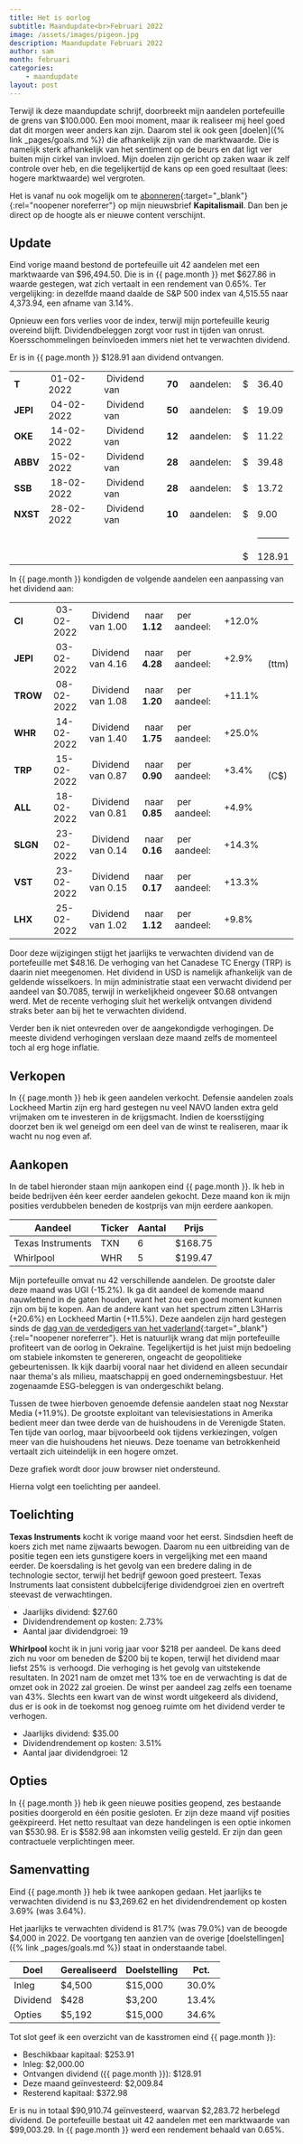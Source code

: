 ```yaml
---
title: Het is oorlog
subtitle: Maandupdate<br>Februari 2022
image: /assets/images/pigeon.jpg
description: Maandupdate Februari 2022
author: sam
month: februari
categories:
    - maandupdate
layout: post
---
```


Terwijl ik deze maandupdate schrijf, doorbreekt mijn aandelen portefeuille de grens van $100.000. Een mooi moment, maar ik realiseer mij heel goed dat dit morgen weer anders kan zijn. Daarom stel ik ook geen [doelen]({% link _pages/goals.md %}) die afhankelijk zijn van de marktwaarde. Die is namelijk sterk afhankelijk van het sentiment op de beurs en dat ligt ver buiten mijn cirkel van invloed. Mijn doelen zijn gericht op zaken waar ik zelf controle over heb, en die tegelijkertijd de kans op een goed resultaat (lees: hogere marktwaarde) wel vergroten.

Het is vanaf nu ook mogelijk om te [abonneren](https://mail.kapitalisman.nl/){:target="_blank"}{:rel="noopener noreferrer"} op mijn nieuwsbrief **Kapitalismail**. Dan ben je direct op de hoogte als er nieuwe content verschijnt.

## Update

Eind vorige maand bestond de portefeuille uit 42 aandelen met een marktwaarde van $96,494.50. Die is in {{ page.month }} met $627.86 in waarde gestegen, wat zich vertaalt in een rendement van 0.65%. Ter vergelijking: in dezelfde maand daalde de S&P 500 index van 4,515.55 naar 4,373.94, een afname van 3.14%.

Opnieuw een fors verlies voor de index, terwijl mijn portefeuille keurig overeind blijft. Dividendbeleggen zorgt voor rust in tijden van onrust. Koersschommelingen beïnvloeden immers niet het te verwachten dividend.

Er is in {{ page.month }} $128.91 aan dividend ontvangen.

<div class="blog-list">
  <table>
    <tbody>
      <tr><td><b>T</b></td><td>&nbsp;01-02-2022</td><td>&nbsp;Dividend van</td><td>&nbsp;<b>70</b></td><td>&nbsp;aandelen:</td><td>&nbsp;$</td><td>36.40</td></tr>
      <tr><td><b>JEPI</b></td><td>&nbsp;04-02-2022</td><td>&nbsp;Dividend van</td><td>&nbsp;<b>50</b></td><td>&nbsp;aandelen:</td><td>&nbsp;$</td><td>19.09</td></tr>
      <tr><td><b>OKE</b></td><td>&nbsp;14-02-2022</td><td>&nbsp;Dividend van</td><td>&nbsp;<b>12</b></td><td>&nbsp;aandelen:</td><td>&nbsp;$</td><td>11.22</td></tr>
      <tr><td><b>ABBV</b></td><td>&nbsp;15-02-2022</td><td>&nbsp;Dividend van</td><td>&nbsp;<b>28</b></td><td>&nbsp;aandelen:</td><td>&nbsp;$</td><td>39.48</td></tr>
      <tr><td><b>SSB</b></td><td>&nbsp;18-02-2022</td><td>&nbsp;Dividend van</td><td>&nbsp;<b>28</b></td><td>&nbsp;aandelen:</td><td>&nbsp;$</td><td>13.72</td></tr>
      <tr><td><b>NXST</b></td><td>&nbsp;28-02-2022</td><td>&nbsp;Dividend van</td><td>&nbsp;<b>10</b></td><td>&nbsp;aandelen:</td><td>&nbsp;$</td><td>9.00</td></tr>
	  <tr><td></td><td></td><td></td><td></td><td></td><td></td><td><hr style="background-color:black"></td></tr>
	  <tr><td></td><td></td><td></td><td></td><td></td><td>&nbsp;$</td><td>128.91</td></tr>
    </tbody>
  </table>
</div>

In {{ page.month }} kondigden de volgende aandelen een aanpassing van het dividend aan:

<div class="blog-list">
  <table>
    <tbody>
      <tr><td><b>CI&nbsp;</b></td><td>&nbsp;03-02-2022</td><td>&nbsp;Dividend van 1.00</td><td>&nbsp;naar <b>1.12</b></td><td>&nbsp;per aandeel:</td><td>&nbsp;+12.0%</td><td></td></tr>
	  <tr><td><b>JEPI&nbsp;</b></td><td>&nbsp;03-02-2022</td><td>&nbsp;Dividend van 4.16</td><td>&nbsp;naar <b>4.28</b></td><td>&nbsp;per aandeel:</td><td>&nbsp;+2.9%</td><td>&nbsp; (ttm)</td></tr>
      <tr><td><b>TROW&nbsp;</b></td><td>&nbsp;08-02-2022</td><td>&nbsp;Dividend van 1.08</td><td>&nbsp;naar <b>1.20</b></td><td>&nbsp;per aandeel:</td><td>&nbsp;+11.1%</td><td></td></tr>
      <tr><td><b>WHR&nbsp;</b></td><td>&nbsp;14-02-2022</td><td>&nbsp;Dividend van 1.40</td><td>&nbsp;naar <b>1.75</b></td><td>&nbsp;per aandeel:</td><td>&nbsp;+25.0%</td><td></td></tr>
      <tr><td><b>TRP&nbsp;</b></td><td>&nbsp;15-02-2022</td><td>&nbsp;Dividend van 0.87</td><td>&nbsp;naar <b>0.90</b></td><td>&nbsp;per aandeel:</td><td>&nbsp;+3.4%</td><td>&nbsp; (C$)</td></tr>
      <tr><td><b>ALL&nbsp;</b></td><td>&nbsp;18-02-2022</td><td>&nbsp;Dividend van 0.81</td><td>&nbsp;naar <b>0.85</b></td><td>&nbsp;per aandeel:</td><td>&nbsp;+4.9%</td><td></td></tr>
      <tr><td><b>SLGN&nbsp;</b></td><td>&nbsp;23-02-2022</td><td>&nbsp;Dividend van 0.14</td><td>&nbsp;naar <b>0.16</b></td><td>&nbsp;per aandeel:</td><td>&nbsp;+14.3%</td><td></td></tr>
      <tr><td><b>VST&nbsp;</b></td><td>&nbsp;23-02-2022</td><td>&nbsp;Dividend van 0.15</td><td>&nbsp;naar <b>0.17</b></td><td>&nbsp;per aandeel:</td><td>&nbsp;+13.3%</td><td></td></tr>
      <tr><td><b>LHX&nbsp;</b></td><td>&nbsp;25-02-2022</td><td>&nbsp;Dividend van 1.02</td><td>&nbsp;naar <b>1.12</b></td><td>&nbsp;per aandeel:</td><td>&nbsp;+9.8%</td><td></td></tr>
    </tbody>
  </table>
</div>

Door deze wijzigingen stijgt het jaarlijks te verwachten dividend van de portefeuille met $48.16. De verhoging van het Canadese TC Energy (TRP) is daarin niet meegenomen. Het dividend in USD is namelijk afhankelijk van de geldende wisselkoers. In mijn administratie staat een verwacht dividend per aandeel van $0.7085, terwijl in werkelijkheid ongeveer $0.68 ontvangen werd. Met de recente verhoging sluit het werkelijk ontvangen dividend straks beter aan bij het te verwachten dividend.

Verder ben ik niet ontevreden over de aangekondigde verhogingen. De meeste dividend verhogingen verslaan deze maand zelfs de momenteel toch al erg hoge inflatie.

## Verkopen

In {{ page.month }} heb ik geen aandelen verkocht. Defensie aandelen zoals Lockheed Martin zijn erg hard gestegen nu veel NAVO landen extra geld vrijmaken om te investeren in de krijgsmacht. Indien de koersstijging doorzet ben ik wel geneigd om een deel van de winst te realiseren, maar ik wacht nu nog even af.

## Aankopen

In de tabel hieronder staan mijn aankopen eind {{ page.month }}. Ik heb in beide bedrijven één keer eerder aandelen gekocht. Deze maand kon ik mijn posities verdubbelen beneden de kostprijs van mijn eerdere aankopen.

| Aandeel            | Ticker | Aantal | Prijs   |
|--------------------| -------| -------| --------|
| Texas Instruments  | TXN    | 6      | $168.75 |
| Whirlpool          | WHR    | 5      | $199.47 |

Mijn portefeuille omvat nu 42 verschillende aandelen. De grootste daler deze maand was UGI (-15.2%). Ik ga dit aandeel de komende maand nauwlettend in de gaten houden, want het zou een goed moment kunnen zijn om bij te kopen. Aan de andere kant van het spectrum zitten L3Harris (+20.6%) en Lockheed Martin (+11.5%). Deze aandelen zijn hard gestegen sinds de [dag van de verdedigers van het vaderland](https://nl.wikipedia.org/wiki/Dag_van_de_verdedigers_van_het_vaderland){:target="_blank"}{:rel="noopener noreferrer"}. Het is natuurlijk wrang dat mijn portefeuille profiteert van de oorlog in Oekraïne. Tegelijkertijd is het juist mijn bedoeling om stabiele inkomsten te genereren, ongeacht de geopolitieke gebeurtenissen. Ik kijk daarbij vooral naar het dividend en alleen secundair naar thema's als milieu, maatschappij en goed ondernemingsbestuur. Het zogenaamde ESG-beleggen is van ondergeschikt belang.

Tussen de twee hierboven genoemde defensie aandelen staat nog Nexstar Media (+11.9%). De grootste exploitant van televisiestations in Amerika bedient meer dan twee derde van de huishoudens in de Verenigde Staten. Ten tijde van oorlog, maar bijvoorbeeld ook tijdens verkiezingen, volgen meer van die huishoudens het nieuws. Deze toename van betrokkenheid vertaalt zich uiteindelijk in een hogere omzet.

<div class="chart-wrapper">
    <canvas id="weights" width="400" height="200" align="left">Deze grafiek wordt door jouw browser niet ondersteund.</canvas>
</div>
<script src="{{site.baseurl}}/assets/js/helper/common.js"></script>
<script src="{{site.baseurl}}/assets/js/charts/2022-03-04-script.js"></script>
<script src="{{site.baseurl}}/assets/js/helper/maandupdate.js"></script>

Hierna volgt een toelichting per aandeel.

## Toelichting

**Texas Instruments** kocht ik vorige maand voor het eerst. Sindsdien heeft de koers zich met name zijwaarts bewogen. Daarom nu een uitbreiding van de positie tegen een iets gunstigere koers in vergelijking met een maand eerder. De koersdaling is het gevolg van een bredere daling in de technologie sector, terwijl het bedrijf gewoon goed presteert. Texas Instruments laat consistent dubbelcijferige dividendgroei zien en overtreft steevast de verwachtingen.

<ul class="blog-list">
  <li>Jaarlijks dividend: $27.60</li>
  <li>Dividendrendement op kosten: 2.73%</li>
  <li>Aantal jaar dividendgroei: 19</li>
</ul>

**Whirlpool** kocht ik in juni vorig jaar voor $218 per aandeel. De kans deed zich nu voor om beneden de $200 bij te kopen, terwijl het dividend maar liefst 25% is verhoogd. Die verhoging is het gevolg van uitstekende resultaten. In 2021 nam de omzet met 13% toe en de verwachting is dat de omzet ook in 2022 zal groeien. De winst per aandeel zag zelfs een toename van 43%. Slechts een kwart van de winst wordt uitgekeerd als dividend, dus er is ook in de toekomst nog genoeg ruimte om het dividend verder te verhogen.

<ul class="blog-list">
  <li>Jaarlijks dividend: $35.00</li>
  <li>Dividendrendement op kosten: 3.51%</li>
  <li>Aantal jaar dividendgroei: 12</li>
</ul>

## Opties

In {{ page.month }} heb ik geen nieuwe posities geopend, zes bestaande posities doorgerold en één positie gesloten. Er zijn deze maand vijf posities geëxpireerd. Het netto resultaat van deze handelingen is een optie inkomen van $530.98. Er is $582.98 aan inkomsten veilig gesteld. Er zijn dan geen contractuele verplichtingen meer.

## Samenvatting

Eind {{ page.month }} heb ik twee aankopen gedaan. Het jaarlijks te verwachten dividend is nu $3,269.62 en het dividendrendement op kosten 3.69% (was 3.64%).

Het jaarlijks te verwachten dividend is 81.7% (was 79.0%) van de beoogde $4,000 in 2022. De voortgang ten aanzien van de overige [doelstellingen]({% link _pages/goals.md %}) staat in onderstaande tabel.

| Doel     | Gerealiseerd | Doelstelling | Pct.  |
|----------| -------------| -------------| ------|
| Inleg    | $4,500       | $15,000      | 30.0% |
| Dividend | $428         | $3,200       | 13.4% |
| Opties   | $5,192       | $15,000      | 34.6% |

Tot slot geef ik een overzicht van de kasstromen eind {{ page.month }}:

<ul class="blog-list">
  <li>Beschikbaar kapitaal: $253.91</li>
  <li>Inleg: $2,000.00</li>
  <li>Ontvangen dividend ({{ page.month }}): $128.91</li>
  <li>Deze maand geïnvesteerd: $2,009.84</li>
  <li>Resterend kapitaal: $372.98</li>
</ul>

Er is nu in totaal $90,910.74 geïnvesteerd, waarvan $2,283.72 herbelegd dividend. De portefeuille bestaat uit 42 aandelen met een marktwaarde van $99,003.29. In {{ page.month }} werd een rendement behaald van 0.65%.